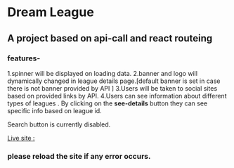 # Dream League
## A project based on api-call and react routeing 
 

### features- ###
1.spinner will be displayed on loading data. 
2.banner and logo will dynamically changed in league details page.[default banner is set in case there is not banner provided by API  ] 
3.Users will be taken to social sites based on provided links by API. 
4.Users can see information about different types of leagues . By clicking on the __see-details__ button they can see specific info based on league id. 


Search button is currently disabled.   

[Live site :](https://your-dream-league.netlify.app/)

### please reload the site if any error occurs. ###
